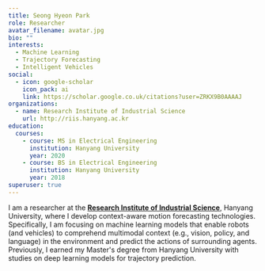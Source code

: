 ```yaml
---
title: Seong Hyeon Park
role: Researcher
avatar_filename: avatar.jpg
bio: ""
interests:
  - Machine Learning
  - Trajectory Forecasting
  - Intelligent Vehicles
social:
  - icon: google-scholar
    icon_pack: ai
    link: https://scholar.google.co.uk/citations?user=ZRKX9B0AAAAJ
organizations:
  - name: Research Institute of Industrial Science
    url: http://riis.hanyang.ac.kr
education:
  courses:
    - course: MS in Electrical Engineering
      institution: Hanyang University
      year: 2020
    - course: BS in Electrical Engineering
      institution: Hanyang University
      year: 2018
superuser: true
---
```

I am a researcher at the **[Research Institute of Industrial Science](http://riis.hanyang.ac.kr)**, Hanyang University, where I develop context-aware motion forecasting technologies. Specifically, I am focusing on machine learning models that enable robots (and vehicles) to comprehend multimodal context (e.g., vision, policy, and language) in the environment and predict the actions of surrounding agents. Previously, I earned my Master's degree from Hanyang University with studies on deep learning models for trajectory prediction.
<!-- I am currently seeking a position at research laboratories/schools to study (and possibly pursue a degree in) machine learning theory to understand, quantify, and deal with uncertainty in the real world agents' motions and interactions. If you are interested in advising me at your group, please contact me through **[shpark@spa.hanyang.ac.kr](mailto://shpark@spa.hanyang.ac.kr)**. -->